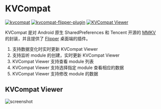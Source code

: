 # KVCompat

[![kvcompat](https://img.shields.io/badge/kvcompat-1.0.3-brightgreen.svg)](https://central.sonatype.com/artifact/io.github.porum/kvcompat/1.0.3)
[![kvcompat-flipper-plugin](https://img.shields.io/badge/kvcompat--flipper--plugin-1.0.3-brightgreen.svg)](https://central.sonatype.com/artifact/io.github.porum/kvcompat-flipper-plugin/1.0.3)
[![KVCompat Viewer](https://img.shields.io/badge/flipper--plugin--kvcompat-1.0.3-blueviolet.svg)](https://www.npmjs.com/package/flipper-plugin-kvcompat)

KVCompat 是对 Android 原生 SharedPreferences 和 Tencent 开源的 [MMKV](https://github.com/Tencent/MMKV) 的封装，并且提供了 [Flipper](https://github.com/facebook/flipper) 桌面端的插件。

1. 支持数据变化时实时更新 KVCompat Viewer
2. 支持监听 module 的创建，实时更新 KVCompat Viewer
3. KVCompat Viewer 支持查看 module 列表
4. KVCompat Viewer 支持选择指定 module 查看相应的数据
5. KVCompat Viewer 支持修改 module 的数据

## KVCompat Viewer

![screenshot](./readme_assets/screenrecord.gif)
